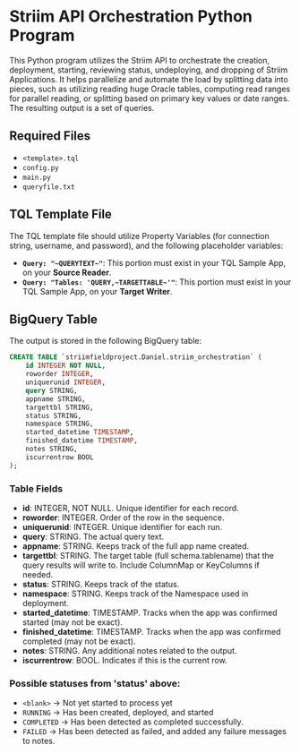 # Striim API Orchestration Python Program

This Python program utilizes the Striim API to orchestrate the creation, deployment, starting, reviewing status, undeploying, and dropping of Striim Applications. It helps parallelize and automate the load by splitting data into pieces, such as utilizing reading huge Oracle tables, computing read ranges for parallel reading, or splitting based on primary key values or date ranges. The resulting output is a set of queries.

## Required Files

- `<template>.tql`
- `config.py`
- `main.py`
- `queryfile.txt`

## TQL Template File

The TQL template file should utilize Property Variables (for connection string, username, and password), and the following placeholder variables:
- **```Query: "~QUERYTEXT~"```**: This portion must exist in your TQL Sample App, on your **Source Reader**.
- **```Query: "Tables: 'QUERY,~TARGETTABLE~'"```**: This portion must exist in your TQL Sample App, on your **Target Writer**.

## BigQuery Table

The output is stored in the following BigQuery table:

```sql
CREATE TABLE `striimfieldproject.Daniel.striim_orchestration` (
    id INTEGER NOT NULL,
    roworder INTEGER,
    uniquerunid INTEGER,
    query STRING,
    appname STRING,
    targettbl STRING,
    status STRING,
    namespace STRING,
    started_datetime TIMESTAMP,
    finished_datetime TIMESTAMP,
    notes STRING,
    iscurrentrow BOOL
);
```

### Table Fields

- **id**: INTEGER, NOT NULL. Unique identifier for each record.
- **roworder**: INTEGER. Order of the row in the sequence.
- **uniquerunid**: INTEGER. Unique identifier for each run.
- **query**: STRING. The actual query text.
- **appname**: STRING. Keeps track of the full app name created.
- **targettbl**: STRING. The target table (full schema.tablename) that the query results will write to. Include ColumnMap or KeyColumns if needed.
- **status**: STRING. Keeps track of the status.
- **namespace**: STRING. Keeps track of the Namespace used in deployment.
- **started_datetime**: TIMESTAMP. Tracks when the app was confirmed started (may not be exact).
- **finished_datetime**: TIMESTAMP. Tracks when the app was confirmed completed (may not be exact).
- **notes**: STRING. Any additional notes related to the output.
- **iscurrentrow**: BOOL. Indicates if this is the current row.

### Possible statuses from 'status' above:

- `<blank>` → Not yet started to process yet
- `RUNNING` → Has been created, deployed, and started
- `COMPLETED` → Has been detected as completed successfully.
- `FAILED` → Has been detected as failed, and added any failure messages to notes.
